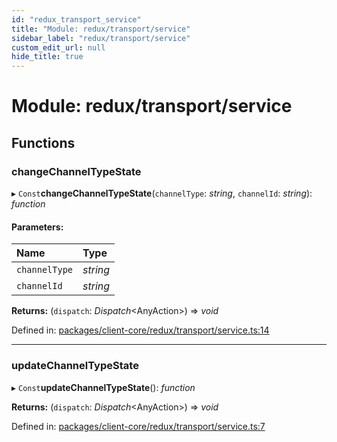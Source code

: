 ```yaml
---
id: "redux_transport_service"
title: "Module: redux/transport/service"
sidebar_label: "redux/transport/service"
custom_edit_url: null
hide_title: true
---
```


# Module: redux/transport/service

## Functions

### changeChannelTypeState

▸ `Const`**changeChannelTypeState**(`channelType`: *string*, `channelId`: *string*): *function*

#### Parameters:

Name | Type |
:------ | :------ |
`channelType` | *string* |
`channelId` | *string* |

**Returns:** (`dispatch`: *Dispatch*<AnyAction\>) => *void*

Defined in: [packages/client-core/redux/transport/service.ts:14](https://github.com/xr3ngine/xr3ngine/blob/66a84a950/packages/client-core/redux/transport/service.ts#L14)

___

### updateChannelTypeState

▸ `Const`**updateChannelTypeState**(): *function*

**Returns:** (`dispatch`: *Dispatch*<AnyAction\>) => *void*

Defined in: [packages/client-core/redux/transport/service.ts:7](https://github.com/xr3ngine/xr3ngine/blob/66a84a950/packages/client-core/redux/transport/service.ts#L7)
